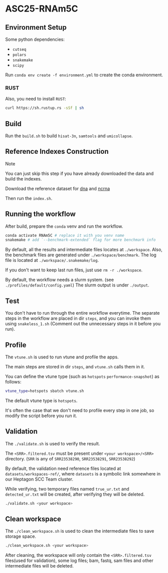 # ASC25-RNAm5C

## Environment Setup
Some python dependencies:
- `cutseq`
- `polars`
- `snakemake`
- `scipy`

Run `conda env create -f environment.yml` to create the conda environment.

### RUST
Also, you need to install `RUST`:
```bash
curl https://sh.rustup.rs -sSf | sh
```                                                                                                                                                                                                             
## Build
Run the `build.sh` to build `hisat-3n`, `samtools` and `umicollapse`.

## Reference Indexes Construction
> [!NOTE]
> You can just skip this step if you have already downloaded the data and build the indexes.

Download the reference dataset for [dna](https://ftp.ensembl.org/pub/release-113/fasta/homo_sapiens/dna/Homo_sapiens.GRCh38.dna.primary_assembly.fa.gz) and [ncrna](https://ftp.ensembl.org/pub/release-113/fasta/homo_sapiens/ncrna/Homo_sapiens.GRCh38.ncrna.fa.gz)

Then run the `index.sh`.



## Running the workflow
After build, prepare the `conda` venv and run the workflow.
```bash
conda activate RNAm5C # replace it with you venv name
snakemake # add `--benchmark-extended` flag for more benchmark info
```
By default, all the results and intermediate files locates at `./workspace`. Also, the benchmark files are generated under `./workspace/benchmark`. The log file is located at `./workspace/.snakemake/log`.

If you don't want to keep last run files, just use `rm -r ./workspace`.

By default, the workflow needs a slurm system. (see `./profiles/default/config.yaml`) The slurm output is under `./output`.


## Test
You don't have to run through the entire workflow everytime. The separate steps in the workflow are placed in dir `steps`, and you can invoke them using `snakeless_1.sh` (Comment out the unnecessary steps in it before you run).

## Profile
The `vtune.sh` is used to run vtune and profile the apps.

The main steps are stored in dir `steps`, and `vtune.sh` calls them in it.

You can define the vtune type (such as `hotspots` `performance-snapshot`) as follows:
```sh
vtune_type=hotspots sbatch vtune.sh
```
The default vtune type is `hotspots`.

It's often the case that we don't need to profile every step in one job, so modify the script before you run it.

## Validation
The `./validate.sh` is used to verify the result.

The `<SRR>.filtered.tsv` must be present under `<your workspace>/<SRR>` directory. (`SRR` is any of `SRR23538290`, `SRR23538291`, `SRR23538292`)

By default, the validation need reference files located at `datasets/workspaces-ref/`, where `datasets` is a symbolic link somewhere in our Heptagon SCC Team cluster.

While verifying, two temporary files named `true_ur.txt` and `detected_ur.txt` will be created, after verifying they will be deleted.

```bash
./validate.sh <your workspace>
```

## Clean workspace
The `./clean_workspace.sh` is used to clean the intermediate files to save storage space.
```bash
./clean_workspace.sh <your workspace>
```
After cleaning, the workspace will only contain the `<SRR>.filtered.tsv` files(used for validation), some log files;
bam, fastq, sam files and other intermediate files will be deleted.

